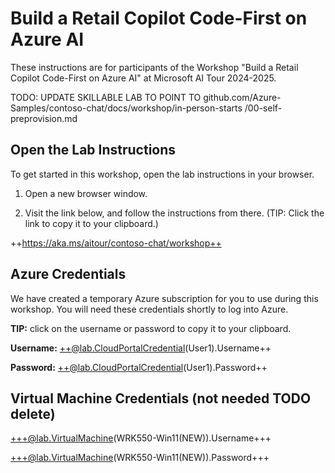 <!-- This was the docs/skillable-getstarted.md file from aitour-fy25 -->

# Build a Retail Copilot Code-First on Azure AI

These instructions are for participants of the Workshop "Build a Retail Copilot Code-First on Azure AI" at Microsoft AI Tour 2024-2025.

TODO: UPDATE SKILLABLE LAB TO POINT TO github.com/Azure-Samples/contoso-chat/docs/workshop/in-person-starts
/00-self-preprovision.md

## Open the Lab Instructions

To get started in this workshop, open the lab instructions in your browser.

1. Open a new browser window.

2. Visit the link below, and follow the instructions from there. (TIP: Click the link to copy it to your clipboard.)

++https://aka.ms/aitour/contoso-chat/workshop++

## Azure Credentials

We have created a temporary Azure subscription for you to use during this workshop. You will need these credentials shortly to log into Azure.

**TIP:** click on the username or password to copy it to your clipboard.

**Username:** ++@lab.CloudPortalCredential(User1).Username++

**Password:** ++@lab.CloudPortalCredential(User1).Password++

## Virtual Machine Credentials (not needed TODO delete)

+++@lab.VirtualMachine(WRK550-Win11(NEW)).Username+++

+++@lab.VirtualMachine(WRK550-Win11(NEW)).Password+++
